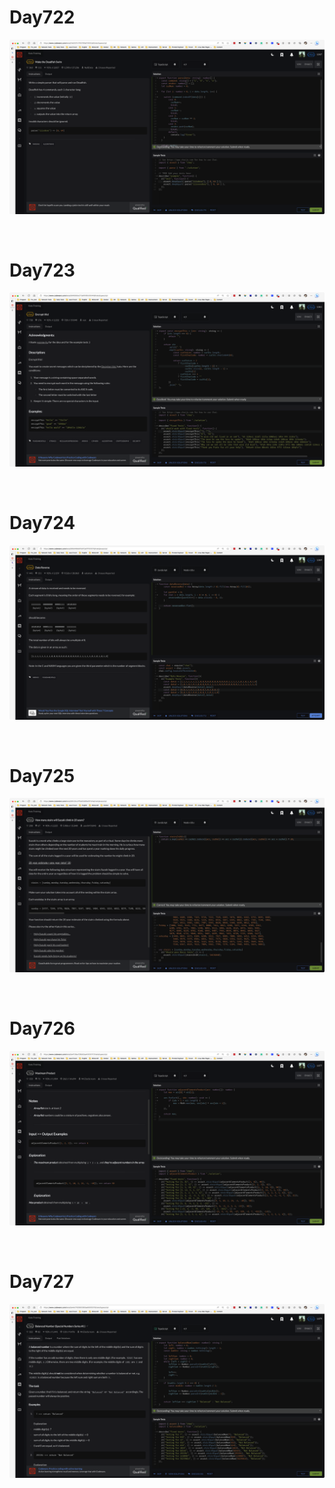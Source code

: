 # Day722

![day722](2307img.assets/day722.png)

&nbsp;

# Day723

![day723](2307img.assets/day723.png)

&nbsp;

# Day724

![day724](2307img.assets/day724.png)

&nbsp;

# Day725

![day725](2307img.assets/day725.png)

&nbsp;

# Day726

![day726](2307img.assets/day726.png)

&nbsp;

# Day727

![day727](2307img.assets/day727.png)